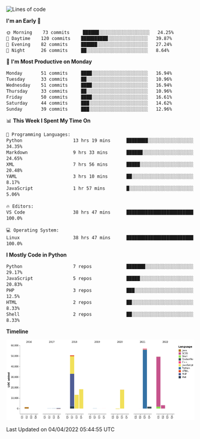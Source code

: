 <!--START_SECTION:waka-->
![Lines of code](https://img.shields.io/badge/From%20Hello%20World%20I%27ve%20Written-213%20Thousand%20lines%20of%20code-blue)

**I'm an Early 🐤** 

```text
🌞 Morning    73 commits     ██████░░░░░░░░░░░░░░░░░░░   24.25% 
🌆 Daytime    120 commits    ██████████░░░░░░░░░░░░░░░   39.87% 
🌃 Evening    82 commits     ██████░░░░░░░░░░░░░░░░░░░   27.24% 
🌙 Night      26 commits     ██░░░░░░░░░░░░░░░░░░░░░░░   8.64%

```
📅 **I'm Most Productive on Monday** 

```text
Monday       51 commits     ████░░░░░░░░░░░░░░░░░░░░░   16.94% 
Tuesday      33 commits     ██░░░░░░░░░░░░░░░░░░░░░░░   10.96% 
Wednesday    51 commits     ████░░░░░░░░░░░░░░░░░░░░░   16.94% 
Thursday     33 commits     ██░░░░░░░░░░░░░░░░░░░░░░░   10.96% 
Friday       50 commits     ████░░░░░░░░░░░░░░░░░░░░░   16.61% 
Saturday     44 commits     ███░░░░░░░░░░░░░░░░░░░░░░   14.62% 
Sunday       39 commits     ███░░░░░░░░░░░░░░░░░░░░░░   12.96%

```


📊 **This Week I Spent My Time On** 

```text
💬 Programming Languages: 
Python                   13 hrs 19 mins      ████████░░░░░░░░░░░░░░░░░   34.35% 
Markdown                 9 hrs 33 mins       ██████░░░░░░░░░░░░░░░░░░░   24.65% 
XML                      7 hrs 56 mins       █████░░░░░░░░░░░░░░░░░░░░   20.48% 
YAML                     3 hrs 10 mins       ██░░░░░░░░░░░░░░░░░░░░░░░   8.17% 
JavaScript               1 hr 57 mins        █░░░░░░░░░░░░░░░░░░░░░░░░   5.06%

🔥 Editors: 
VS Code                  38 hrs 47 mins      █████████████████████████   100.0%

💻 Operating System: 
Linux                    38 hrs 47 mins      █████████████████████████   100.0%

```

**I Mostly Code in Python** 

```text
Python                   7 repos             ███████░░░░░░░░░░░░░░░░░░   29.17% 
JavaScript               5 repos             █████░░░░░░░░░░░░░░░░░░░░   20.83% 
PHP                      3 repos             ███░░░░░░░░░░░░░░░░░░░░░░   12.5% 
HTML                     2 repos             ██░░░░░░░░░░░░░░░░░░░░░░░   8.33% 
Shell                    2 repos             ██░░░░░░░░░░░░░░░░░░░░░░░   8.33%

```


**Timeline**

![Chart not found](https://raw.githubusercontent.com/telesoho/telesoho/master/charts/bar_graph.png) 


 Last Updated on 04/04/2022 05:44:55 UTC
<!--END_SECTION:waka-->


<!--
**telesoho/telesoho** is a ✨ _special_ ✨ repository because its `README.md` (this file) appears on your GitHub profile.

Here are some ideas to get you started:

- 🔭 I’m currently working on ...
- 🌱 I’m currently learning ...
- 👯 I’m looking to collaborate on ...
- 🤔 I’m looking for help with ...
- 💬 Ask me about ...
- 📫 How to reach me: ...
- 😄 Pronouns: ...
- ⚡ Fun fact: ...
-->
